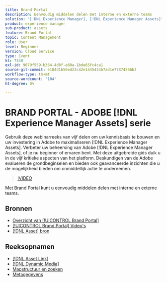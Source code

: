 ```yaml
---
title: Brand Portal
description: Eenvoudig middelen delen met interne en externe teams
solution: "[!DNL Experience Manager], [!DNL Experience Manager Assets]"
product: experience manager
sub-product: assets
feature: Brand Portal
topic: Content Management
role: User
level: Beginner
version: Cloud Service
type: Event
kt: 7340
exl-id: 9070f559-b364-4d8f-a60a-1bda65fc4ca1
source-git-commit: e184d1b56ed23c42e1445434b7ad1e77874566b3
workflow-type: tm+mt
source-wordcount: '104'
ht-degree: 0%

---
```


# BRAND PORTAL - ADOBE [!DNL Experience Manager Assets] serie

Gebruik deze webinarreeks van vijf delen om uw kennisbasis te bouwen en uw investering in Adobe te maximaliseren [!DNL Experience Manager Assets]. Verbeter uw beheersing van Adobe [!DNL Experience Manager Assets], of je nu beginner of ervaren bent. Met deze uitgebreide gids duik u in de vijf kritieke aspecten van het platform. Deskundigen van de Adobe evalueren de grondbeginselen en bieden ook geavanceerde inzichten die u de mogelijkheid bieden om onmiddellijk actie te ondernemen.

>[!VIDEO](https://video.tv.adobe.com/v/332133/?quality=12&learn=on&hidetitle=true)

Met Brand Portal kunt u eenvoudig middelen delen met interne en externe teams.

## Bronnen

* [Overzicht van [!UICONTROL Brand Portal]](https://experienceleague.adobe.com/en/docs/experience-manager-brand-portal/using/introduction/brand-portal)
* [[!UICONTROL Brand Portal] Video&#39;s](https://experienceleague.adobe.com/en/docs/experience-manager-learn/assets/sharing/brand-portal/brand-portal)
* [[!DNL Asset] bron](https://experienceleague.adobe.com/en/docs/experience-manager-brand-portal/using/asset-sourcing-in-brand-portal/brand-portal-asset-sourcing)

## Reeksopnamen

* [[!DNL Asset Link]](asset-link.md)
* [[!DNL Dynamic Media]](dynamic-media.md)
* [Mapstructuur en zoeken](folder-structure-search.md)
* [Metagegevens](metadata.md)
